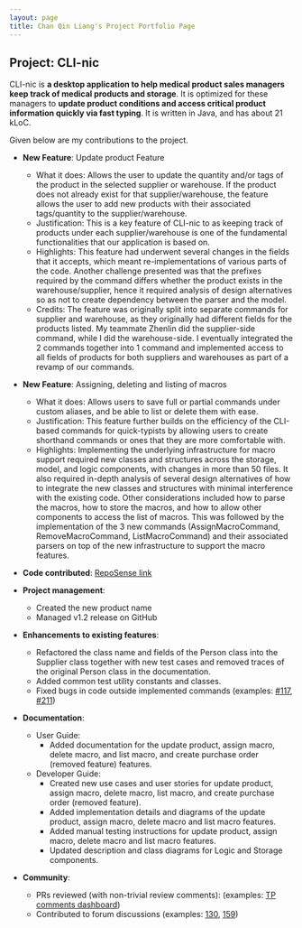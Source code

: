 ```yaml
---
layout: page
title: Chan Qin Liang's Project Portfolio Page
---
```


## Project: CLI-nic

CLI-nic is **a desktop application to help medical product sales managers keep track of medical products and storage**.
It is optimized for these managers to **update product conditions and access critical product information quickly via fast typing**.
It is written in Java, and has about 21 kLoC.

Given below are my contributions to the project.

* **New Feature**: Update product Feature
  * What it does: Allows the user to update the quantity and/or tags of the product in the selected supplier or warehouse.
  If the product does not already exist for that supplier/warehouse, the feature allows the user to add new products with their associated tags/quantity to the supplier/warehouse.
  * Justification: This is a key feature of CLI-nic to as keeping track of products under each supplier/warehouse is one of the fundamental functionalities that our application is based on.
  * Highlights: This feature had underwent several changes in the fields that it accepts, which meant re-implementations of various parts of the code. Another challenge presented was that the prefixes required by the command differs whether the product exists in the warehouse/supplier, hence it required analysis of design alternatives so as not to create dependency between the parser and the model.
  * Credits: The feature was originally split into separate commands for supplier and warehouse, as they originally had different fields for the products listed.
  My teammate Zhenlin did the supplier-side command, while I did the warehouse-side. I eventually integrated the 2 commands together into 1 command and implemented access to all fields of products for both suppliers and warehouses as part of a revamp of our commands.

* **New Feature**: Assigning, deleting and listing of macros
  * What it does: Allows users to save full or partial commands under custom aliases, and be able to list or delete them with ease.
  * Justification: This feature further builds on the efficiency of the CLI-based commands for quick-typists by allowing users to create shorthand commands or ones that they are more comfortable with.
  * Highlights: Implementing the underlying infrastructure for macro support required new classes and structures across the storage, model, and logic components, with changes in more than 50 files.
  It also required in-depth analysis of several design alternatives of how to integrate the new classes and structures with minimal interference with the existing code.
  Other considerations included how to parse the macros, how to store the macros, and how to allow other components to access the list of macros. 
  This was followed by the implementation of the 3 new commands (AssignMacroCommand, RemoveMacroCommand, ListMacroCommand) and their associated parsers on top of the new infrastructure to support the macro features.

* **Code contributed**: [RepoSense link](https://nus-cs2103-ay2021s1.github.io/tp-dashboard/#breakdown=true&search=qlchan24)

* **Project management**:
  * Created the new product name
  * Managed v1.2 release on GitHub

* **Enhancements to existing features**:
  * Refactored the class name and fields of the Person class into the Supplier class together with new test cases and removed traces of the original Person class in the documentation.
  * Added common test utility constants and classes.
  * Fixed bugs in code outside implemented commands (examples: [#117](https://github.com/AY2021S1-CS2103-W14-4/tp/pull/117), [#211](https://github.com/AY2021S1-CS2103-W14-4/tp/pull/211))

* **Documentation**:
  * User Guide:
    * Added documentation for the update product, assign macro, delete macro, and list macro, and create purchase order (removed feature) features.
  * Developer Guide:
    * Created new use cases and user stories for update product, assign macro, delete macro, list macro, and create purchase order (removed feature).
    * Added implementation details and diagrams of the update product, assign macro, delete macro and list macro features.
    * Added manual testing instructions for update product, assign macro, delete macro and list macro features.
    * Updated description and class diagrams for Logic and Storage components.

* **Community**:
  * PRs reviewed (with non-trivial review comments): (examples: [TP comments dashboard](https://nus-cs2103-ay2021s1.github.io/dashboards/contents/tp-comments.html#71-chan-qin-liang-qlchan24-34-comments))
  * Contributed to forum discussions (examples: [130](https://github.com/nus-cs2103-AY2021S1/forum/issues/130), [159](https://github.com/nus-cs2103-AY2021S1/forum/issues/159))
